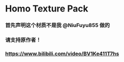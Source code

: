 # Homo Texture Pack

### 首先声明这个材质不是我 @NiuFuyu855 做的

### 请支持原作者！

### https://www.bilibili.com/video/BV1Ke411T7hs
